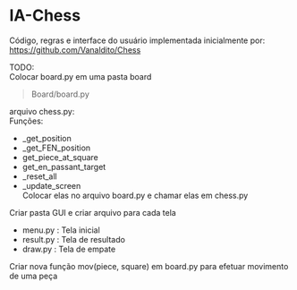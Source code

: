 # IA-Chess
Código, regras e interface do usuário implementada inicialmente por:
https://github.com/Vanaldito/Chess  

TODO:  
Colocar board.py em uma pasta board  

> Board/board.py  

arquivo chess.py:  
Funções:  
- _get_position
- _get_FEN_position
- get_piece_at_square
- get_en_passant_target
- _reset_all
- _update_screen  
Colocar elas no arquivo board.py e chamar elas em chess.py  

Criar pasta GUI e criar arquivo para cada tela  
- menu.py : Tela inicial  
- result.py : Tela de resultado  
- draw.py : Tela de empate  

Criar nova função mov(piece, square) em board.py para efetuar movimento de uma peça